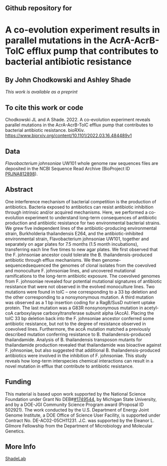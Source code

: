 ## Github repository for 
# A co-evolution experiment results in parallel mutations in the AcrA-AcrB-TolC efflux pump that contributes to bacterial antibiotic resistance 
## By John Chodkowski and Ashley Shade
*This work is available as a preprint*
## To cite this work or code
Chodkowski JL and A Shade.  2022. A co-evolution experiment reveals parallel mutations in the AcrA-AcrB-TolC efflux pump that contributes to bacterial antibiotic resistance. bioRXiv. https://www.biorxiv.org/content/10.1101/2022.03.16.484489v1

## Data
*Flavobacterium johnsoniae* UW101 whole genome raw sequences files are deposited in the NCBI Sequence Read Archive (BioProject ID [PRJNA812898](https://www.ncbi.nlm.nih.gov/bioproject/PRJNA812898)).

## Abstract
One interference mechanism of bacterial competition is the production of antibiotics. Bacteria exposed to antibiotics can resist antibiotic inhibition through intrinsic and/or acquired mechanisms. Here, we performed a co-evolution experiment to understand long-term consequences of antibiotic production and antibiotic resistance for two environmental bacterial strains. We grew five independent lines of the antibiotic-producing environmental strain, Burkholderia thailandensis E264, and the antibiotic-inhibited environmental strain, Flavobacterium johnsoniae UW101, together and separately on agar plates for 7.5 months (1.5 month incubations), transferring each line five times to new agar plates. We first observed that the F. johnsoniae ancestor could tolerate the B. thailandensis-produced antibiotic through efflux mechanisms. We then genome-sequencedsequenced the genomes of clonal isolates from the coevolved and monoculture F. johnsoniae lines, and uncovered mutational ramifications to the long-term antibiotic exposure. The coevolved genomes from F. johnsoniae revealed four potential mutational signatures of antibiotic resistance that were not observed in the evolved monoculture lines. Two mutations were found in tolC – one corresponding to a 33 bp deletion and the other corresponding to a nonsynonymous mutation. A third mutation was observed as a 1 bp insertion coding for a RagB/SusD nutrient uptake protein. The last mutation was a G83R nonsynonymous mutation in acetyl-coA carboxylayse carboxyltransferase subunit alpha (AccA). Placing the tolC 33 bp deletion back into the F. johnsoniae ancestor conferred some antibiotic resistance, but not to the degree of resistance observed in coevolved lines. Furthermore, the accA mutation matched a previously described mutation conferring resistance to B. thailandensis-produced thailandamide. Analysis of B. thailandensis transposon mutants for thailandamide production revealed that thailandamide was bioactive against F. johnsoniae, but also suggested that additional B. thailandensis-produced antibiotics were involved in the inhibition of F. johnsoniae. This study reveals how long-term interspecies chemical interactions can result in a novel mutation in efflux that contribute to antibiotic resistance.   

## Funding

This material is based upon work supported by the National Science Foundation under Grant No DEB#[#1749544](https://www.nsf.gov/awardsearch/showAward?AWD_ID=1749544&HistoricalAwards=false), by Michigan State University, and by a DOE-JGI Community Science Program award (Proposal ID 502921). The work conducted by the U.S. Department of Energy Joint Genome Institute, a DOE Office of Science User Facility, is supported under Contract No. DE-AC02-05CH11231. J.C. was supported by the Eleanor L. Gilmore Fellowship from the Department of Microbiology and Molecular Genetics.

## More Info
[ShadeLab](http://ashley17061.wixsite.com/shadelab/home)


